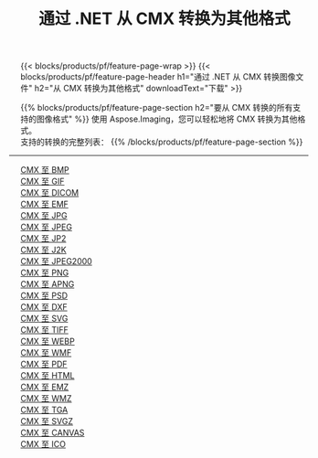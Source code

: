﻿---
title: 通过 .NET 从 CMX 转换为其他格式 
weight: 3920
url: /zh-hans/net/conversion/from/cmx 
lang: zh-hans
langdirlevel: 2
locales: zh-hans,ja,it,ru,de,es,fr,nl,id,lt,pl,pt,vi,tr,ko,zh-hant,ar,hi,th,sv,cs,uk,he
description: 使用 Aspose.Imaging，您可以轻松地将 CMX 转换为其他格式
---

{{< blocks/products/pf/feature-page-wrap >}}
{{< blocks/products/pf/feature-page-header h1="通过 .NET 从 CMX 转换图像文件" h2="从 CMX 转换为其他格式" downloadText="下载" >}}


{{% blocks/products/pf/feature-page-section  h2="要从 CMX 转换的所有支持的图像格式" %}}
使用 Aspose.Imaging，您可以轻松地将 CMX 转换为其他格式。
<br/>
支持的转换的完整列表：
{{% /blocks/products/pf/feature-page-section %}}
<div class="container-fluid productfamilypage bg-gray">
    <div class="convertypes bg-gray agp-content section">
        <div class="container">
		<hr style="margin-left:-20px;"/>
		<div class="row other-converters">
		    <div class='col-md-2 other-converter remove-lp remove-rp'><a href="/imaging/zh-hans/net/conversion/cmx-to-bmp" >CMX 至 BMP</a></div><div class='col-md-2 other-converter remove-lp remove-rp'><a href="/imaging/zh-hans/net/conversion/cmx-to-gif" >CMX 至 GIF</a></div><div class='col-md-2 other-converter remove-lp remove-rp'><a href="/imaging/zh-hans/net/conversion/cmx-to-dicom" >CMX 至 DICOM</a></div><div class='col-md-2 other-converter remove-lp remove-rp'><a href="/imaging/zh-hans/net/conversion/cmx-to-emf" >CMX 至 EMF</a></div><div class='col-md-2 other-converter remove-lp remove-rp'><a href="/imaging/zh-hans/net/conversion/cmx-to-jpg" >CMX 至 JPG</a></div><div class='col-md-2 other-converter remove-lp remove-rp'><a href="/imaging/zh-hans/net/conversion/cmx-to-jpeg" >CMX 至 JPEG</a></div><div class='col-md-2 other-converter remove-lp remove-rp'><a href="/imaging/zh-hans/net/conversion/cmx-to-jp2" >CMX 至 JP2</a></div><div class='col-md-2 other-converter remove-lp remove-rp'><a href="/imaging/zh-hans/net/conversion/cmx-to-j2k" >CMX 至 J2K</a></div><div class='col-md-2 other-converter remove-lp remove-rp'><a href="/imaging/zh-hans/net/conversion/cmx-to-jpeg2000" >CMX 至 JPEG2000</a></div><div class='col-md-2 other-converter remove-lp remove-rp'><a href="/imaging/zh-hans/net/conversion/cmx-to-png" >CMX 至 PNG</a></div><div class='col-md-2 other-converter remove-lp remove-rp'><a href="/imaging/zh-hans/net/conversion/cmx-to-apng" >CMX 至 APNG</a></div><div class='col-md-2 other-converter remove-lp remove-rp'><a href="/imaging/zh-hans/net/conversion/cmx-to-psd" >CMX 至 PSD</a></div><div class='col-md-2 other-converter remove-lp remove-rp'><a href="/imaging/zh-hans/net/conversion/cmx-to-dxf" >CMX 至 DXF</a></div><div class='col-md-2 other-converter remove-lp remove-rp'><a href="/imaging/zh-hans/net/conversion/cmx-to-svg" >CMX 至 SVG</a></div><div class='col-md-2 other-converter remove-lp remove-rp'><a href="/imaging/zh-hans/net/conversion/cmx-to-tiff" >CMX 至 TIFF</a></div><div class='col-md-2 other-converter remove-lp remove-rp'><a href="/imaging/zh-hans/net/conversion/cmx-to-webp" >CMX 至 WEBP</a></div><div class='col-md-2 other-converter remove-lp remove-rp'><a href="/imaging/zh-hans/net/conversion/cmx-to-wmf" >CMX 至 WMF</a></div><div class='col-md-2 other-converter remove-lp remove-rp'><a href="/imaging/zh-hans/net/conversion/cmx-to-pdf" >CMX 至 PDF</a></div><div class='col-md-2 other-converter remove-lp remove-rp'><a href="/imaging/zh-hans/net/conversion/cmx-to-html" >CMX 至 HTML</a></div><div class='col-md-2 other-converter remove-lp remove-rp'><a href="/imaging/zh-hans/net/conversion/cmx-to-emz" >CMX 至 EMZ</a></div><div class='col-md-2 other-converter remove-lp remove-rp'><a href="/imaging/zh-hans/net/conversion/cmx-to-wmz" >CMX 至 WMZ</a></div><div class='col-md-2 other-converter remove-lp remove-rp'><a href="/imaging/zh-hans/net/conversion/cmx-to-tga" >CMX 至 TGA</a></div><div class='col-md-2 other-converter remove-lp remove-rp'><a href="/imaging/zh-hans/net/conversion/cmx-to-svgz" >CMX 至 SVGZ</a></div><div class='col-md-2 other-converter remove-lp remove-rp'><a href="/imaging/zh-hans/net/conversion/cmx-to-canvas" >CMX 至 CANVAS</a></div><div class='col-md-2 other-converter remove-lp remove-rp'><a href="/imaging/zh-hans/net/conversion/cmx-to-ico" >CMX 至 ICO</a></div>
                </div>
        </div>
    </div>
</div>
<br/>

